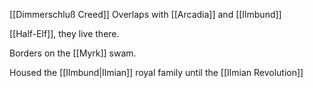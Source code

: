 [[Dimmerschluß Creed]]
Overlaps with [[Arcadia]] and [[Ilmbund]]

[[Half-Elf]], they live there.

Borders on the [[Myrk]] swam.

Housed the [[Ilmbund|Ilmian]] royal family until the [[Ilmian Revolution]]
